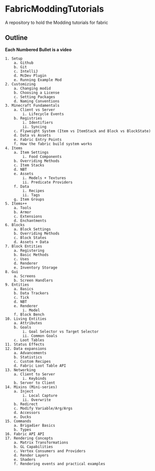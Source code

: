 # FabricModdingTutorials
A repository to hold the Modding tutorials for fabric


## Outline
**Each Numbered Bullet is a video**

	1. Setup
		a. Github
		b. Git
		c. IntelliJ
		d. McDev Plugin
		e. Running Example Mod
	2. Customizing
		a. Changing modid
		b. Choosing a License
		c. Setting Packages
		d. Naming Conventions
	3. Minecraft Fundamentals
		a. Client vs Server
			i. Lifecycle Events
		b. Registries
			i. Identifiers
			ii. Syncing
		c. Flyweight System (Item vs ItemStack and Block vs BlockState)
		d. Data vs Assets
		e. Fabric Entry Points
		f. How the fabric build system works
	4. Items
		a. Item Settings
			i. Food Components
		b. Overriding Methods
		c. Item Stacks
		d. NBT
		e. Assets
			i. Models + Textures
			ii. Predicate Providers
		f. Data
			i. Recipes
			ii. Tags
		g. Item Groups
	5. Items++
		a. Tools
		b. Armor
		c. Extensions
		d. Enchantments
	6. Blocks
		a. Block Settings
		b. Overriding Methods
		c. Block States
		d. Assets + Data
	7. Block Entities
		a. Registering
		b. Basic Methods
		c. Uses
		d. Renderer
		e. Inventory Storage
	8. Gui
		a. Screens
		b. Screen Handlers
	9. Entities
		a. Basics
		b. Data Trackers
		c. Tick
		d. NBT
		e. Renderer
			i. Model
		f. Block Bench
	10. Living Entities
		a. Attributes
		b. Goals
			i. Goal Selector vs Target Selector
			ii. Common Goals
		c. Loot Tables
	11. Status Effects
	12. Data expansions
		a. Advancements
		b. Statistics
		c. Custom Recipes
		d. Fabric Loot Table API
	13. Networking
		a. Client to Server
			i. Keybinds
		b. Server to Client
	14. Mixins (Mini-series)
		a. Inject
			i. Local Capture
			ii. Overwrite
		b. Redirect
		c. Modify Variable/Arg/Args
		d. Accessors
		e. Ducks
	15. Commands
		a. Brigadier Basics
		b. Types
	16. Fabric API API
	17. Rendering Concepts
		a. Matrix Transformations
		b. GL Capabilities
		c. Vertex Consumers and Providers
		d. Render Layers
		e. Shaders
		f. Rendering events and practical examples
